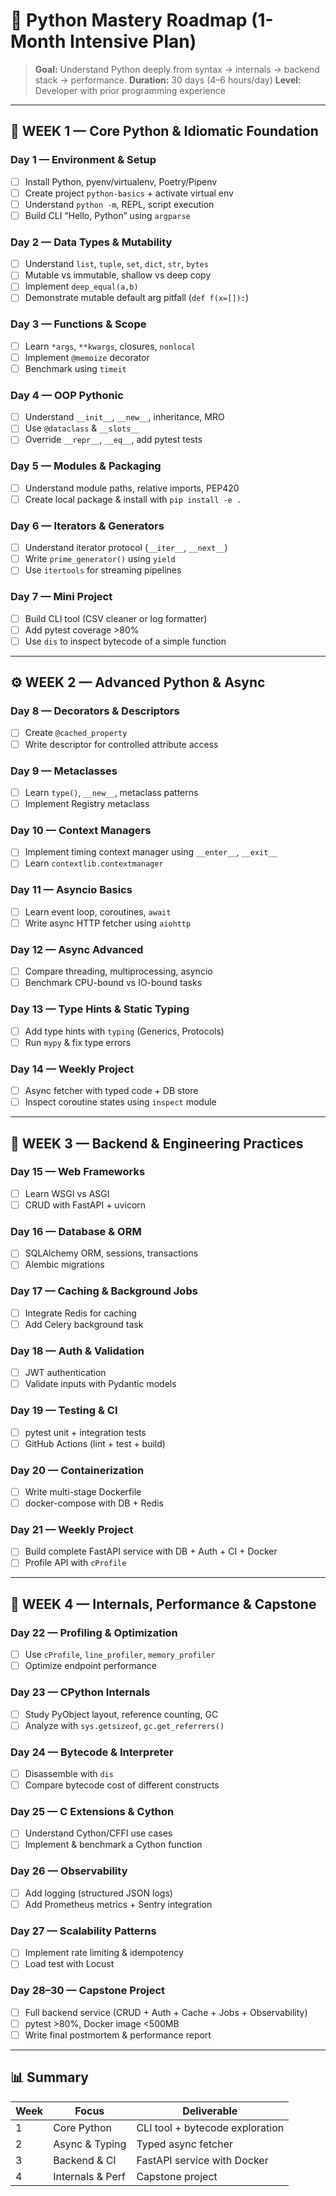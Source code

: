 # 🐍 Python Mastery Roadmap (1-Month Intensive Plan)

> **Goal:** Understand Python deeply from syntax → internals → backend stack → performance.
> **Duration:** 30 days (4–6 hours/day)
> **Level:** Developer with prior programming experience

---

## 🧱 WEEK 1 — Core Python & Idiomatic Foundation

### Day 1 — Environment & Setup
- [ ] Install Python, pyenv/virtualenv, Poetry/Pipenv
- [ ] Create project `python-basics` + activate virtual env
- [ ] Understand `python -m`, REPL, script execution
- [ ] Build CLI “Hello, Python” using `argparse`

### Day 2 — Data Types & Mutability
- [ ] Understand `list`, `tuple`, `set`, `dict`, `str`, `bytes`
- [ ] Mutable vs immutable, shallow vs deep copy
- [ ] Implement `deep_equal(a,b)`
- [ ] Demonstrate mutable default arg pitfall (`def f(x=[]):`)

### Day 3 — Functions & Scope
- [ ] Learn `*args`, `**kwargs`, closures, `nonlocal`
- [ ] Implement `@memoize` decorator
- [ ] Benchmark using `timeit`

### Day 4 — OOP Pythonic
- [ ] Understand `__init__`, `__new__`, inheritance, MRO
- [ ] Use `@dataclass` & `__slots__`
- [ ] Override `__repr__`, `__eq__`, add pytest tests

### Day 5 — Modules & Packaging
- [ ] Understand module paths, relative imports, PEP420
- [ ] Create local package & install with `pip install -e .`

### Day 6 — Iterators & Generators
- [ ] Understand iterator protocol (`__iter__`, `__next__`)
- [ ] Write `prime_generator()` using `yield`
- [ ] Use `itertools` for streaming pipelines

### Day 7 — Mini Project
- [ ] Build CLI tool (CSV cleaner or log formatter)
- [ ] Add pytest coverage >80%
- [ ] Use `dis` to inspect bytecode of a simple function

---

## ⚙️ WEEK 2 — Advanced Python & Async

### Day 8 — Decorators & Descriptors
- [ ] Create `@cached_property`
- [ ] Write descriptor for controlled attribute access

### Day 9 — Metaclasses
- [ ] Learn `type()`, `__new__`, metaclass patterns
- [ ] Implement Registry metaclass

### Day 10 — Context Managers
- [ ] Implement timing context manager using `__enter__`, `__exit__`
- [ ] Learn `contextlib.contextmanager`

### Day 11 — Asyncio Basics
- [ ] Learn event loop, coroutines, `await`
- [ ] Write async HTTP fetcher using `aiohttp`

### Day 12 — Async Advanced
- [ ] Compare threading, multiprocessing, asyncio
- [ ] Benchmark CPU-bound vs IO-bound tasks

### Day 13 — Type Hints & Static Typing
- [ ] Add type hints with `typing` (Generics, Protocols)
- [ ] Run `mypy` & fix type errors

### Day 14 — Weekly Project
- [ ] Async fetcher with typed code + DB store
- [ ] Inspect coroutine states using `inspect` module

---

## 🧩 WEEK 3 — Backend & Engineering Practices

### Day 15 — Web Frameworks
- [ ] Learn WSGI vs ASGI
- [ ] CRUD with FastAPI + uvicorn

### Day 16 — Database & ORM
- [ ] SQLAlchemy ORM, sessions, transactions
- [ ] Alembic migrations

### Day 17 — Caching & Background Jobs
- [ ] Integrate Redis for caching
- [ ] Add Celery background task

### Day 18 — Auth & Validation
- [ ] JWT authentication
- [ ] Validate inputs with Pydantic models

### Day 19 — Testing & CI
- [ ] pytest unit + integration tests
- [ ] GitHub Actions (lint + test + build)

### Day 20 — Containerization
- [ ] Write multi-stage Dockerfile
- [ ] docker-compose with DB + Redis

### Day 21 — Weekly Project
- [ ] Build complete FastAPI service with DB + Auth + CI + Docker
- [ ] Profile API with `cProfile`

---

## 🚀 WEEK 4 — Internals, Performance & Capstone

### Day 22 — Profiling & Optimization
- [ ] Use `cProfile`, `line_profiler`, `memory_profiler`
- [ ] Optimize endpoint performance

### Day 23 — CPython Internals
- [ ] Study PyObject layout, reference counting, GC
- [ ] Analyze with `sys.getsizeof`, `gc.get_referrers()`

### Day 24 — Bytecode & Interpreter
- [ ] Disassemble with `dis`
- [ ] Compare bytecode cost of different constructs

### Day 25 — C Extensions & Cython
- [ ] Understand Cython/CFFI use cases
- [ ] Implement & benchmark a Cython function

### Day 26 — Observability
- [ ] Add logging (structured JSON logs)
- [ ] Add Prometheus metrics + Sentry integration

### Day 27 — Scalability Patterns
- [ ] Implement rate limiting & idempotency
- [ ] Load test with Locust

### Day 28–30 — Capstone Project
- [ ] Full backend service (CRUD + Auth + Cache + Jobs + Observability)
- [ ] pytest >80%, Docker image <500MB
- [ ] Write final postmortem & performance report

---

## 📊 Summary
| Week | Focus | Deliverable |
|------|--------|-------------|
| 1 | Core Python | CLI tool + bytecode exploration |
| 2 | Async & Typing | Typed async fetcher |
| 3 | Backend & CI | FastAPI service with Docker |
| 4 | Internals & Perf | Capstone project |
